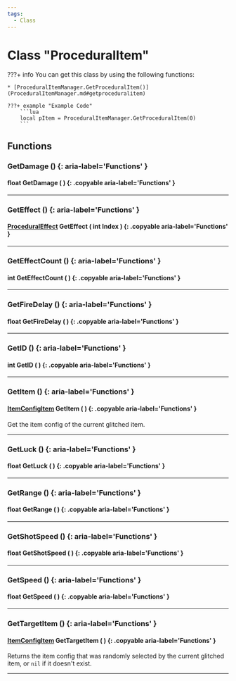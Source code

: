```yaml
---
tags:
  - Class
---
```

# Class "ProceduralItem"

???+ info
    You can get this class by using the following functions:

    * [ProceduralItemManager.GetProceduralItem()](ProceduralItemManager.md#getproceduralitem)

    ???+ example "Example Code"
        ```lua
        local pItem = ProceduralItemManager.GetProceduralItem(0)
        ```

## Functions
### GetDamage () {: aria-label='Functions' }
#### float GetDamage ( ) {: .copyable aria-label='Functions' }

___
### GetEffect () {: aria-label='Functions' }
#### [ProceduralEffect](ProceduralEffect.md) GetEffect ( int Index ) {: .copyable aria-label='Functions' }

___
### GetEffectCount () {: aria-label='Functions' }
#### int GetEffectCount ( ) {: .copyable aria-label='Functions' }

___
### GetFireDelay () {: aria-label='Functions' }
#### float GetFireDelay ( ) {: .copyable aria-label='Functions' }

___
### GetID () {: aria-label='Functions' }
#### int GetID ( ) {: .copyable aria-label='Functions' }

___
### GetItem () {: aria-label='Functions' }
#### [ItemConfigItem](ItemConfig_Item.md) GetItem ( ) {: .copyable aria-label='Functions' }
Get the item config of the current glitched item.

___
### GetLuck () {: aria-label='Functions' }
#### float GetLuck ( ) {: .copyable aria-label='Functions' }

___
### GetRange () {: aria-label='Functions' }
#### float GetRange ( ) {: .copyable aria-label='Functions' }

___
### GetShotSpeed () {: aria-label='Functions' }
#### float GetShotSpeed ( ) {: .copyable aria-label='Functions' }

___
### GetSpeed () {: aria-label='Functions' }
#### float GetSpeed ( ) {: .copyable aria-label='Functions' }

___
### GetTargetItem () {: aria-label='Functions' }
#### [ItemConfigItem](ItemConfig_Item.md) GetTargetItem ( ) {: .copyable aria-label='Functions' }
Returns the item config that was randomly selected by the current glitched item, or `nil` if it doesn't exist.

___